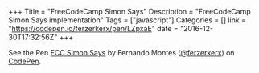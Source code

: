 +++
Title = "FreeCodeCamp Simon Says"
Description = "FreeCodeCamp Simon Says implementation"
Tags = ["javascript"]
Categories = []
link = "https://codepen.io/ferzerkerx/pen/LZpxaE"
date = "2016-12-30T17:32:56Z"
+++

<p data-height="560" data-theme-id="0" data-slug-hash="LZpxaE" data-default-tab="js,result" data-user="ferzerkerx" data-embed-version="2" data-pen-title="FCC Simon Says" class="codepen">See the Pen <a href="http://codepen.io/ferzerkerx/pen/LZpxaE/">FCC Simon Says</a> by Fernando Montes (<a href="http://codepen.io/ferzerkerx">@ferzerkerx</a>) on <a href="http://codepen.io">CodePen</a>.</p>
<script async src="https://production-assets.codepen.io/assets/embed/ei.js"></script>